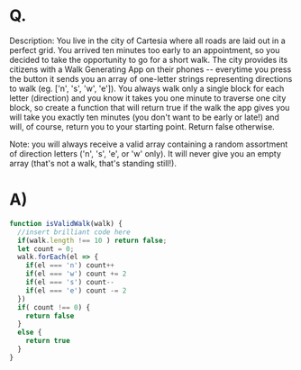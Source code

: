 # Q.
Description:
You live in the city of Cartesia where all roads are laid out in a perfect grid. You arrived ten minutes too early to an appointment, so you decided to take the opportunity to go for a short walk. The city provides its citizens with a Walk Generating App on their phones -- everytime you press the button it sends you an array of one-letter strings representing directions to walk (eg. ['n', 's', 'w', 'e']). You always walk only a single block for each letter (direction) and you know it takes you one minute to traverse one city block, so create a function that will return true if the walk the app gives you will take you exactly ten minutes (you don't want to be early or late!) and will, of course, return you to your starting point. Return false otherwise.

Note: you will always receive a valid array containing a random assortment of direction letters ('n', 's', 'e', or 'w' only). It will never give you an empty array (that's not a walk, that's standing still!).
# A)
```js
function isValidWalk(walk) {
  //insert brilliant code here
  if(walk.length !== 10 ) return false;
  let count = 0;
  walk.forEach(el => {
    if(el === 'n') count++
    if(el === 'w') count += 2
    if(el === 's') count--
    if(el === 'e') count -= 2
  })
  if( count !== 0) {
    return false
  }
  else {
    return true
  }
}
```
